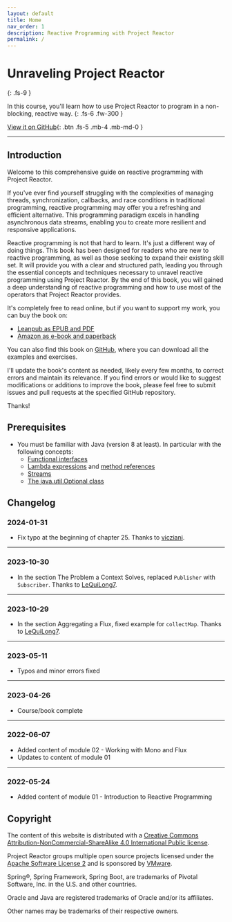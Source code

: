 ```yaml
---
layout: default
title: Home
nav_order: 1
description: Reactive Programming with Project Reactor
permalink: /
---
```


# Unraveling Project Reactor
{: .fs-9 }

In this course, you'll learn how to use Project Reactor to program in a non-blocking, reactive way.
{: .fs-6 .fw-300 }

[View it on GitHub](https://github.com/eh3rrera/project-reactor-course){: .btn .fs-5 .mb-4 .mb-md-0 }

---

## Introduction

Welcome to this comprehensive guide on reactive programming with Project Reactor.

If you've ever find yourself struggling with the complexities of managing threads, synchronization, callbacks, and race conditions in traditional programming, reactive programming may offer you a refreshing and efficient alternative. This programming paradigm excels in handling asynchronous data streams, enabling you to create more resilient and responsive applications.

Reactive programming is not that hard to learn. It's just a different way of doing things. This book has been designed for readers who are new to reactive programming, as well as those seeking to expand their existing skill set. It will provide you with a clear and structured path, leading you through the essential concepts and techniques necessary to unravel reactive programming using Project Reactor. By the end of this book, you will gained a deep understanding of reactive programming and how to use most of the operators that Project Reactor provides.

It's completely free to read online, but if you want to support my work, you can buy the book on:
  - [Leanpub as EPUB and PDF](https://leanpub.com/unraveling-project-reactor)
  - [Amazon as e-book and paperback](https://www.amazon.com/dp/B0C3PWZH1Q)

You can also find this book on [GitHub](https://github.com/eh3rrera/project-reactor-course), where you can download all the examples and exercises.

I'll update the book's content as needed, likely every few months, to correct errors and maintain its relevance. If you find errors or would like to suggest modifications or additions to improve the book, please feel free to submit issues and pull requests at the specified GitHub repository. 

Thanks!

## Prerequisites
- You must be familiar with Java (version 8 at least). In particular with the following concepts:
    - [Functional interfaces](https://ocpj8.javastudyguide.com/ch08.html)
    - [Lambda expressions](https://ocpj8.javastudyguide.com/ch09.html) and [method references](https://ocpj8.javastudyguide.com/ch11.html)
    - [Streams](https://ocpj8.javastudyguide.com/ch12.html)
    - [The java.util.Optional class](https://ocpj8.javastudyguide.com/ch14.html)
    

## Changelog

### 2024-01-31
- Fix typo at the beginning of chapter 25. Thanks to [vicziani](https://github.com/vicziani).

---

### 2023-10-30
- In the section The Problem a Context Solves, replaced `Publisher` with `Subscriber`. Thanks to [LeQuiLong7](https://github.com/LeQuiLong7).

---

### 2023-10-29
- In the section Aggregating a Flux, fixed example for `collectMap`. Thanks to [LeQuiLong7](https://github.com/LeQuiLong7).

---
### 2023-05-11
- Typos and minor errors fixed

---
### 2023-04-26
- Course/book complete

---
### 2022-06-07
- Added content of module 02 - Working with Mono and Flux
- Updates to content of module 01

---
### 2022-05-24
- Added content of module 01 - Introduction to Reactive Programming


## Copyright
The content of this website is distributed with a [Creative Commons Attribution-NonCommercial-ShareAlike 4.0 International Public license](https://github.com/eh3rrera/project-reactor-course/tree/main/LICENSE.txt).

Project Reactor groups multiple open source projects licensed under the [Apache Software License 2](https://www.apache.org/licenses/LICENSE-2.0.html) and is sponsored by [VMware](https://www.vmware.com).

Spring®, Spring Framework, Spring Boot, are trademarks of Pivotal Software, Inc. in the U.S. and other countries.

Oracle and Java are registered trademarks of Oracle and/or its affiliates.

Other names may be trademarks of their respective owners.
